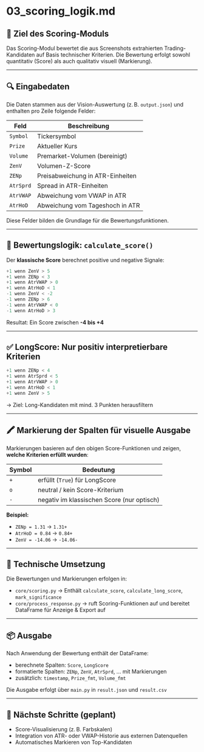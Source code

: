 # 03_scoring_logik.md

## 🎯 Ziel des Scoring-Moduls
Das Scoring-Modul bewertet die aus Screenshots extrahierten Trading-Kandidaten auf Basis technischer Kriterien. Die Bewertung erfolgt sowohl quantitativ (Score) als auch qualitativ visuell (Markierung).

---

## 🔍 Eingabedaten
Die Daten stammen aus der Vision-Auswertung (z. B. `output.json`) und enthalten pro Zeile folgende Felder:

| Feld        | Beschreibung                            |
|-------------|------------------------------------------|
| `Symbol`    | Tickersymbol                            |
| `Prize`     | Aktueller Kurs                          |
| `Volume`    | Premarket-Volumen (bereinigt)           |
| `ZenV`      | Volumen-Z-Score                         |
| `ZENp`      | Preisabweichung in ATR-Einheiten        |
| `AtrSprd`   | Spread in ATR-Einheiten                 |
| `AtrVWAP`   | Abweichung vom VWAP in ATR              |
| `AtrHoD`    | Abweichung vom Tageshoch in ATR         |

Diese Felder bilden die Grundlage für die Bewertungsfunktionen.

---

## 🧠 Bewertungslogik: `calculate_score()`
Der **klassische Score** berechnet positive und negative Signale:

```python
+1 wenn ZenV > 5
+1 wenn ZENp < 3
+1 wenn AtrVWAP > 0
+1 wenn AtrHoD < 1
-1 wenn ZenV < -2
-1 wenn ZENp > 6
-1 wenn AtrVWAP < 0
-1 wenn AtrHoD > 3
```

Resultat: Ein Score zwischen **-4 bis +4**

---

## ✅ LongScore: Nur positiv interpretierbare Kriterien

```python
+1 wenn ZENp < 4
+1 wenn AtrSprd < 5
+1 wenn AtrVWAP > 0
+1 wenn AtrHoD < 1
+1 wenn ZenV > 5
```
→ Ziel: Long-Kandidaten mit mind. 3 Punkten herausfiltern

---

## 🖍️ Markierung der Spalten für visuelle Ausgabe
Markierungen basieren auf den obigen Score-Funktionen und zeigen, **welche Kriterien erfüllt wurden**:

| Symbol | Bedeutung |
|--------|-----------|
| `+`    | erfüllt (`True`) für LongScore          |
| `o`    | neutral / kein Score-Kriterium          |
| `-`    | negativ im klassischen Score (nur optisch)

**Beispiel:**
- `ZENp = 1.31` → `1.31+`
- `AtrHoD = 0.84` → `0.84+`
- `ZenV = -14.06` → `-14.06-`

---

## 🧾 Technische Umsetzung
Die Bewertungen und Markierungen erfolgen in:
- `core/scoring.py` → Enthält `calculate_score`, `calculate_long_score`, `mark_significance`
- `core/process_response.py` → ruft Scoring-Funktionen auf und bereitet DataFrame für Anzeige & Export auf

---

## 📦 Ausgabe
Nach Anwendung der Bewertung enthält der DataFrame:
- berechnete Spalten: `Score`, `LongScore`
- formatierte Spalten: `ZENp`, `ZenV`, `AtrSprd`, ... mit Markierungen
- zusätzlich: `timestamp`, `Prize_fmt`, `Volume_fmt`

Die Ausgabe erfolgt über `main.py` in `result.json` und `result.csv`

---

## 🔮 Nächste Schritte (geplant)
- Score-Visualisierung (z. B. Farbskalen)
- Integration von ATR- oder VWAP-Historie aus externen Datenquellen
- Automatisches Markieren von Top-Kandidaten

